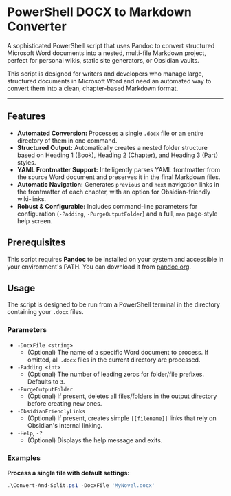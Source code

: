 # PowerShell DOCX to Markdown Converter

A sophisticated PowerShell script that uses Pandoc to convert structured Microsoft Word documents into a nested, multi-file Markdown project, perfect for personal wikis, static site generators, or Obsidian vaults.

This script is designed for writers and developers who manage large, structured documents in Microsoft Word and need an automated way to convert them into a clean, chapter-based Markdown format.

---

## Features

* **Automated Conversion:** Processes a single `.docx` file or an entire directory of them in one command.
* **Structured Output:** Automatically creates a nested folder structure based on Heading 1 (Book), Heading 2 (Chapter), and Heading 3 (Part) styles.
* **YAML Frontmatter Support:** Intelligently parses YAML frontmatter from the source Word document and preserves it in the final Markdown files.
* **Automatic Navigation:** Generates `previous` and `next` navigation links in the frontmatter of each chapter, with an option for Obsidian-friendly wiki-links.
* **Robust & Configurable:** Includes command-line parameters for configuration (`-Padding`, `-PurgeOutputFolder`) and a full, `man` page-style help screen.

## Prerequisites

This script requires **Pandoc** to be installed on your system and accessible in your environment's PATH. You can download it from [pandoc.org](https://pandoc.org/).

## Usage

The script is designed to be run from a PowerShell terminal in the directory containing your `.docx` files.

### Parameters

* `-DocxFile <string>`
    * (Optional) The name of a specific Word document to process. If omitted, all `.docx` files in the current directory are processed.
* `-Padding <int>`
    * (Optional) The number of leading zeros for folder/file prefixes. Defaults to `3`.
* `-PurgeOutputFolder`
    * (Optional) If present, deletes all files/folders in the output directory before creating new ones.
* `-ObsidianFriendlyLinks`
    * (Optional) If present, creates simple `[[filename]]` links that rely on Obsidian's internal linking.
* `-Help`, `-?`
    * (Optional) Displays the help message and exits.

### Examples

**Process a single file with default settings:**
```powershell
.\Convert-And-Split.ps1 -DocxFile 'MyNovel.docx'